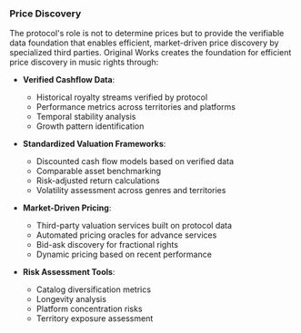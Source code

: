 ### Price Discovery

The protocol's role is not to determine prices but to provide the verifiable data foundation that enables efficient, market-driven price discovery by specialized third parties. Original Works creates the foundation for efficient price discovery in music rights through:

- **Verified Cashflow Data**:
  - Historical royalty streams verified by protocol
  - Performance metrics across territories and platforms
  - Temporal stability analysis
  - Growth pattern identification

- **Standardized Valuation Frameworks**:
  - Discounted cash flow models based on verified data
  - Comparable asset benchmarking
  - Risk-adjusted return calculations
  - Volatility assessment across genres and territories

- **Market-Driven Pricing**:
  - Third-party valuation services built on protocol data
  - Automated pricing oracles for advance services
  - Bid-ask discovery for fractional rights
  - Dynamic pricing based on recent performance

- **Risk Assessment Tools**:
  - Catalog diversification metrics
  - Longevity analysis
  - Platform concentration risks
  - Territory exposure assessment




